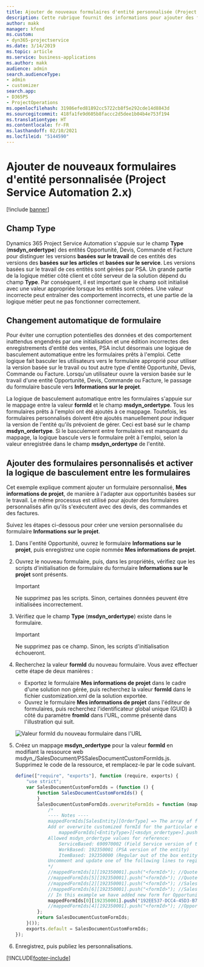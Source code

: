 ```yaml
---
title: Ajouter de nouveaux formulaires d'entité personnalisée (Project Service Automation 2.x)
description: Cette rubrique fournit des informations pour ajouter des formulaires d'entité personnalisée pour des opportunités, des devis, des commandes ou des factures dans Dynamics 365 Project Service Automation 2.x.
author: makk
manager: kfend
ms.custom:
- dyn365-projectservice
ms.date: 3/14/2019
ms.topic: article
ms.service: business-applications
ms.author: makk
audience: admin
search.audienceType:
- admin
- customizer
search.app:
- D365PS
- ProjectOperations
ms.openlocfilehash: 31986efed81892cc5722cb8f5e292cde14d8843d
ms.sourcegitcommit: 418fa1fe9d605b8faccc2d5dee1b04b4e753f194
ms.translationtype: HT
ms.contentlocale: fr-FR
ms.lasthandoff: 02/10/2021
ms.locfileid: "5144590"
---
```

# <a name="add-new-custom-entity-forms-project-service-automation-2x"></a>Ajouter de nouveaux formulaires d'entité personnalisée (Project Service Automation 2.x)

[!include [banner](../../includes/psa-now-project-operations.md)]

## <a name="type-field"></a>Champ Type 

Dynamics 365 Project Service Automation s'appuie sur le champ **Type** (**msdyn\_ordertype**) des entités Opportunité, Devis, Commande et Facture pour distinguer les versions **basées sur le travail** de ces entités des versions des **basées sur les articles** et **basées sur le service**. Les versions basées sur le travail de ces entités sont gérées par PSA. Un grande partie de la logique métier côté client et côté serveur de la solution dépend du champ **Type**. Par conséquent, il est important que le champ soit initialisé avec une valeur appropriée lorsque les entités sont créées. Une valeur incorrecte peut entraîner des comportement incorrects, et une partie de la logique métier peut ne pas fonctionner correctement.

## <a name="automatic-form-switching"></a>Changement automatique de formulaire

Pour éviter une corruption potentielles des données et des comportement inattendus engendrés par une initialisation et une édition incorrectes des enregistrements d'entité des ventes, PSA inclut désormais une logique de basculement automatique entre les formulaires prêts à l'emploi. Cette logique fait basculer les utilisateurs vers le formulaire approprié pour utiliser la version basée sur le travail ou tout autre type d'entité Opportunité, Devis, Commande ou Facture. Lorsqu'un utilisateur ouvre la version basée sur le travail d'une entité Opportunité, Devis, Commande ou Facture, le passage du formulaire bascule vers **Informations sur le projet**.

La logique de basculement automatique entre les formulaires s'appuie sur le mappage entre la valeur **formId** et le champ **msdyn\_ordertype**. Tous les formulaires prêts à l'emploi ont été ajoutés à ce mappage. Toutefois, les formulaires personnalisés doivent être ajoutés manuellement pour indiquer la version de l'entité qu'ils prévoient de gérer. Ceci est basé sur le champ **msdyn\_ordertype**. Si le basculement entre formulaires est manquant du mappage, la logique bascule vers le formulaire prêt à l'emploi, selon la valeur enregistrée dans le champ **msdyn\_ordertype** de l'entité.

## <a name="add-custom-forms-and-turn-on-the-form-switching-logic"></a>Ajouter des formulaires personnalisés et activer la logique de basculement entre les formulaires

Cet exemple explique comment ajouter un formulaire personnalisé, **Mes informations de projet**, de manière à l'adapter aux opportunités basées sur le travail. Le même processus est utilisé pour ajouter des formulaires personnalisés afin qu'ils s'exécutent avec des devis, des commandes et des factures.

Suivez les étapes ci-dessous pour créer une version personnalisée du formulaire **Informations sur le projet**.

1. Dans l'entité Opportunité, ouvrez le formulaire **Informations sur le projet**, puis enregistrez une copie nommée **Mes informations de projet**.
2. Ouvrez le nouveau formulaire, puis, dans les propriétés, vérifiez que les scripts d'initialisation de formulaire du formulaire **Informations sur le projet** sont présents. 

    > [!IMPORTANT]
    > Ne supprimez pas les scripts. Sinon, certaines données peuvent être initialisées incorrectement.

3. Vérifiez que le champ **Type** (**msdyn\_ordertype**) existe dans le formulaire. 

    > [!IMPORTANT]
    > Ne supprimez pas ce champ. Sinon, les scripts d'initialisation échoueront.

4. Recherchez la valeur **formId** du nouveau formulaire. Vous avez effectuer cette étape de deux manières :

    - Exportez le formulaire **Mes informations de projet** dans le cadre d'une solution non gérée, puis recherchez la valeur **formId** dans le fichier customization.xml de la solution exportée.
    - Ouvrez le formulaire **Mes informations de projet** dans l'éditeur de formulaires, puis recherchez l'identificateur global unique (GUID) à côté du paramètre **fromId** dans l'URL, comme présenté dans l'illustration qui suit.

    ![Valeur formId du nouveau formulaire dans l'URL](media/how-to-add-custom-forms-in-v2.0.png)

5. Créez un mappage **msdyn\_ordertype** pour la valeur **formId** en modifiant la ressource web msdyn\_/SalesDocument/PSSalesDocumentCustomFormIds.js. Supprimez le code de la ressource, et remplacez-le par le code suivant.

    ```javascript
    define(["require", "exports"], function (require, exports) {
        "use strict";
        var SalesDocumentCustomFormIds = (function () {
            function SalesDocumentCustomFormIds() {
            }
            SalesDocumentCustomFormIds.overwriteFormIds = function (mappedFormIds) {
                /*
                ---- Notes ----
                mappedFormIds[SalesEntity][OrderType] => The array of forms IDs that support particular entity and order type
                Add or overwrite customized formId for the particular entity and order type by calling:
                    mappedFormIds[<EntityType>][<msdyn_ordertype>].push("<formId>");
                Allowed msdyn_ordertype values for reference:
                    ServiceBased: 690970002 (Field Service version of the entity)
                    WorkBased: 192350001 (PSA version of the entity)
                    ItemBased: 192350000 (Regular out of the box entity)
                Uncomment and update one of the following lines to register custom PSA form for required entity:
                */      
                //mappedFormIds[1][192350001].push("<formId>"); //Quote
                //mappedFormIds[5][192350001].push("<formId>"); //Quote Line
                //mappedFormIds[2][192350001].push("<formId>"); //Sales Order
                //mappedFormIds[6][192350001].push("<formId>"); //Sales Order Line
                // In this example we have added new form for Opportunity
                mappedFormIds[0][192350001].push("192EE537-DCC4-45D3-B7AF-EA694B9113D2"); //Opportunity
                //mappedFormIds[4][192350001].push("<formId>"); //Opportunity Line
            };
            return SalesDocumentCustomFormIds;
        }());
        exports.default = SalesDocumentCustomFormIds;
    });
    ```

6. Enregistrez, puis publiez les personnalisations.


[!INCLUDE[footer-include](../../includes/footer-banner.md)]